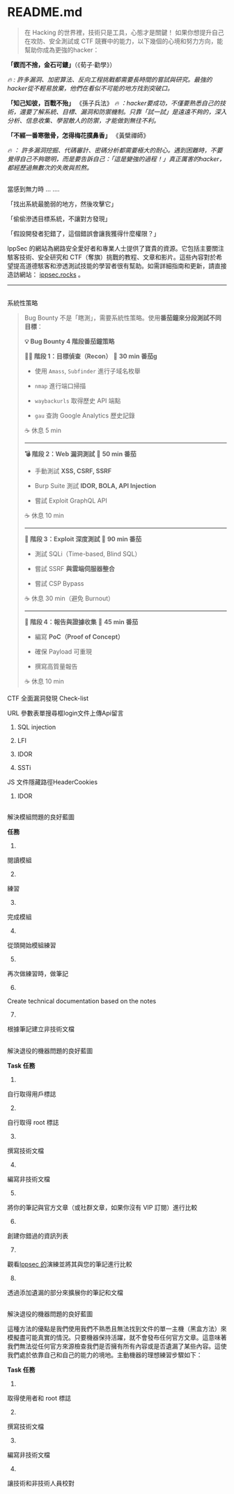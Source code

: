 # README.md

> 在 Hacking 的世界裡，技術只是工具，心態才是關鍵！ 如果你想提升自己在攻防、安全測試或 CTF 競賽中的能力，以下幾個的心境和努力方向，能幫助你成為更強的hacker：

**「鍥而不捨，金石可鏤」**（《荀子·勸學》）

_🔥 : 許多漏洞、加密算法、反向工程挑戰都需要長時間的嘗試與研究。最強的hacker從不輕易放棄，他們在看似不可能的地方找到突破口。_

**「知己知彼，百戰不殆」** 《孫子兵法》 _🔥 ：hacker要成功，不僅要熟悉自己的技術，還要了解系統、目標、漏洞和防禦機制。只靠「試一試」是遠遠不夠的，深入分析、信息收集、學習敵人的防禦，才能做到無往不利。_

**「不經一番寒徹骨，怎得梅花撲鼻香」** 《黃檗禪師》

_🔥 ： 許多漏洞挖掘、代碼審計、密碼分析都需要極大的耐心。遇到困難時，不要覺得自己不夠聰明，而是要告訴自己：「這是變強的過程！」真正厲害的hacker，都經歷過無數次的失敗與煎熬。_

## 

[](https://0xdfxyz.gitbook.io/0xdfxyz#dang-gan-dao-wu-li-shi)

當感到無力時 ... ....

「找出系統最脆弱的地方，然後攻擊它」

「偷偷滲透目標系統，不讓對方發現」

「假設開發者犯錯了，這個錯誤會讓我獲得什麼權限？」

IppSec 的網站為網路安全愛好者和專業人士提供了寶貴的資源。它包括主要關注駭客技術、安全研究和 CTF（奪旗）挑戰的教程、文章和影片。這些內容對於希望提高道德駭客和滲透測試技能的學習者很有幫助。如需詳細指南和更新，請直接造訪網站： [ippsec.rocks](https://ippsec.rocks/?#) 。

---

## 

[](https://0xdfxyz.gitbook.io/0xdfxyz#xi-tong-xing-ce-le)

系統性策略

> Bug Bounty 不是「瞎測」，需要系統性策略。使用**番茄鐘來分段測試不同目標**：
> 
> **💡 Bug Bounty 4 階段番茄鐘策略**
> 
> **🕵️‍♂️ 階段 1：目標偵查（Recon）** 🔹 **30 min 番茄g**
> 
> - 使用 `Amass`, `Subfinder` 進行子域名枚舉
>     
> - `nmap` 進行端口掃描
>     
> - `waybackurls` 取得歷史 API 端點
>     
> - `gau` 查詢 Google Analytics 歷史記錄
>     
> 
> ☕ 休息 5 min
> 
> ---
> 
> **💣 階段 2：Web 漏洞測試** 🔹 **50 min 番茄**
> 
> - 手動測試 **XSS, CSRF, SSRF**
>     
> - Burp Suite 測試 **IDOR, BOLA, API Injection**
>     
> - 嘗試 Exploit GraphQL API
>     
> 
> ☕ 休息 10 min
> 
> ---
> 
> **🚀 階段 3：Exploit 深度測試** 🔹 **90 min 番茄**
> 
> - 測試 SQLi（Time-based, Blind SQL）
>     
> - 嘗試 SSRF **與雲端伺服器整合**
>     
> - 嘗試 CSP Bypass
>     
> 
> ☕ 休息 30 min（避免 Burnout）
> 
> ---
> 
> **📜 階段 4：報告與證據收集** 🔹 **45 min 番茄**
> 
> - 編寫 **PoC（Proof of Concept）**
>     
> - 確保 Payload 可重現
>     
> - 撰寫高質量報告
>     
> 
> ☕ 休息 10 min

[](https://0xdfxyz.gitbook.io/0xdfxyz#ctf-quan-mian-lou-dong-fa-xian-checklist)

CTF 全面漏洞發現 Check-list

URL 參數表單搜尋框login文件上傳Api留言

1. SQL injection
    
2. LFI
    
3. IDOR
    
4. SSTi
    

JS 文件隱藏路徑HeaderCookies

1. IDOR
    

## 

[](https://0xdfxyz.gitbook.io/0xdfxyz#jie-jue-mo-zu-wen-ti-de-liang-hao-lan-tu)

解決模組問題的良好藍圖

**任務**

1.

閱讀模組

2.

練習

3.

完成模組

4.

從頭開始模組練習

5.

再次做練習時，做筆記

6.

Create technical documentation based on the notes

7.

根據筆記建立非技術文檔

## 

[](https://0xdfxyz.gitbook.io/0xdfxyz#jie-jue-tui-yi-de-ji-qi-wen-ti-de-liang-hao-lan-tu)

解決退役的機器問題的良好藍圖

**Task 任務**

1.

自行取得用戶標誌

2.

自行取得 root 標誌

3.

撰寫技術文檔

4.

編寫非技術文檔

5.

將你的筆記與官方文章（或社群文章，如果你沒有 VIP 訂閱）進行比較

6.

創建你錯過的資訊列表

7.

觀看[Ippsec 的](https://www.youtube.com/channel/UCa6eh7gCkpPo5XXUDfygQQA)演練並將其與您的筆記進行比較

8.

透過添加遺漏的部分來擴展你的筆記和文檔

## 

[](https://0xdfxyz.gitbook.io/0xdfxyz#jie-jue-tui-yi-de-ji-qi-wen-ti-de-liang-hao-lan-tu-1)

解決退役的機器問題的良好藍圖

這種方法的優點是我們使用我們不熟悉且無法找到文件的單一主機（黑盒方法）來模擬盡可能真實的情況。只要機器保持活躍，就不會發布任何官方文章。這意味著我們無法從任何官方來源檢查我們是否擁有所有內容或是否遺漏了某些內容。這使我們處於依靠自己和自己的能力的境地。主動機器的理想練習步驟如下：

**Task 任務**

1.

取得使用者和 root 標誌

2.

撰寫技術文檔

3.

編寫非技術文檔

4.

讓技術和非技術人員校對